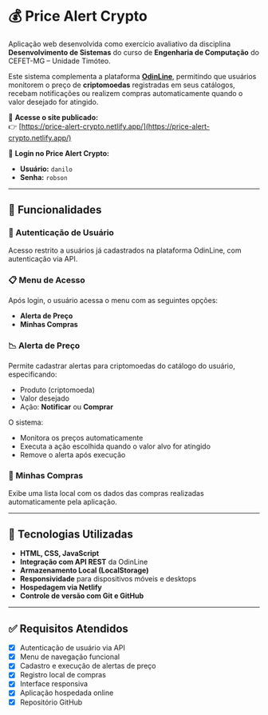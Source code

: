 # 💰 Price Alert Crypto

Aplicação web desenvolvida como exercício avaliativo da disciplina **Desenvolvimento de Sistemas** do curso de **Engenharia de Computação** do CEFET-MG – Unidade Timóteo.

Este sistema complementa a plataforma **[OdinLine](http://www.odiloncorrea.com/odinline)**, permitindo que usuários monitorem o preço de **criptomoedas** registradas em seus catálogos, recebam notificações ou realizem compras automaticamente quando o valor desejado for atingido.

🔗 **Acesse o site publicado:**  
👉 [https://price-alert-crypto.netlify.app/](https://price-alert-crypto.netlify.app/)

🧑 **Login no Price Alert Crypto:**  
- **Usuário:** `danilo`  
- **Senha:** `robson`

---

## 🚀 Funcionalidades

### 🔐 Autenticação de Usuário
Acesso restrito a usuários já cadastrados na plataforma OdinLine, com autenticação via API.

### 📋 Menu de Acesso
Após login, o usuário acessa o menu com as seguintes opções:
- **Alerta de Preço**
- **Minhas Compras**

### 📉 Alerta de Preço
Permite cadastrar alertas para criptomoedas do catálogo do usuário, especificando:
- Produto (criptomoeda)
- Valor desejado
- Ação: **Notificar** ou **Comprar**

O sistema:
- Monitora os preços automaticamente
- Executa a ação escolhida quando o valor alvo for atingido
- Remove o alerta após execução

### 🛒 Minhas Compras
Exibe uma lista local com os dados das compras realizadas automaticamente pela aplicação.

---

## 🧰 Tecnologias Utilizadas

- **HTML, CSS, JavaScript**
- **Integração com API REST** da OdinLine
- **Armazenamento Local (LocalStorage)**
- **Responsividade** para dispositivos móveis e desktops
- **Hospedagem via Netlify**
- **Controle de versão com Git e GitHub**

---

## ✅ Requisitos Atendidos

- [x] Autenticação de usuário via API
- [x] Menu de navegação funcional
- [x] Cadastro e execução de alertas de preço
- [x] Registro local de compras
- [x] Interface responsiva
- [x] Aplicação hospedada online
- [x] Repositório GitHub